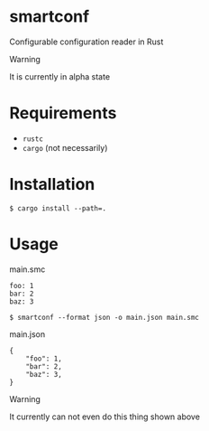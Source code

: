 # smartconf

Configurable configuration reader in Rust

> [!Warning]
> It is currently in alpha state

# Requirements

- `rustc`
- `cargo` (not necessarily)

# Installation

```console
$ cargo install --path=.
```

# Usage

main.smc
```smartconf
foo: 1
bar: 2
baz: 3
```

```console
$ smartconf --format json -o main.json main.smc
```

main.json
```
{
    "foo": 1,
    "bar": 2,
    "baz": 3,
}
```

> [!Warning]
> It currently can not even do this thing shown above
